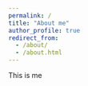 ```yaml
---
permalink: /
title: "About me"
author_profile: true
redirect_from: 
  - /about/
  - /about.html
---
```


This is me